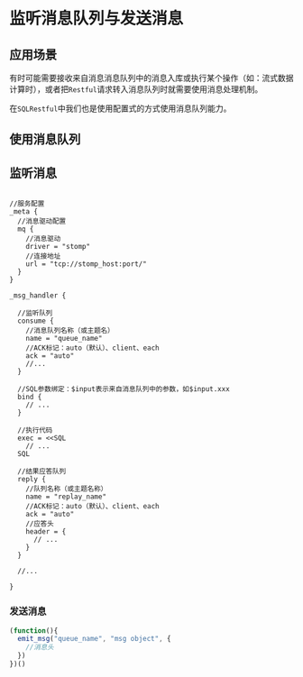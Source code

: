 # 监听消息队列与发送消息

## 应用场景

有时可能需要接收来自消息消息队列中的消息入库或执行某个操作（如：流式数据计算时），或者把`Restful`请求转入消息队列时就需要使用消息处理机制。

在`SQLRestful`中我们也是使用配置式的方式使用消息队列能力。

## 使用消息队列

## 监听消息

```hcl

//服务配置
_meta {
  //消息驱动配置
  mq {
    //消息驱动
    driver = "stomp"
    //连接地址
    url = "tcp://stomp_host:port/"
  }
}

_msg_handler {

  //监听队列
  consume {
    //消息队列名称（或主题名）
    name = "queue_name"
    //ACK标记：auto（默认）、client、each
    ack = "auto"
    //...
  }

  //SQL参数绑定：$input表示来自消息队列中的参数，如$input.xxx
  bind {
    // ...
  }

  //执行代码
  exec = <<SQL
    // ...
  SQL

  //结果应答队列
  reply {
    //队列名称（或主题名称）
    name = "replay_name"
    //ACK标记：auto（默认）、client、each
    ack = "auto"
    //应答头
    header = {
      // ...
    }
  }

  //...

}

```

### 发送消息

```js
(function(){
  emit_msg("queue_name", "msg object", {
    //消息头
  })
})()
```

